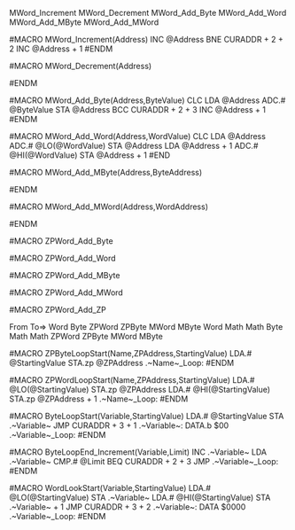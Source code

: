 


MWord_Increment
MWord_Decrement
MWord_Add_Byte
MWord_Add_Word
MWord_Add_MByte
MWord_Add_MWord




#MACRO  MWord_Increment(Address)
                    INC     @Address
                    BNE     CURADDR + 2 + 2
                    INC     @Address + 1
#ENDM

#MACRO  MWord_Decrement(Address)


#ENDM


#MACRO  MWord_Add_Byte(Address,ByteValue)
                    CLC
                    LDA     @Address
                    ADC.#   @ByteValue
                    STA     @Address
                    BCC     CURADDR + 2 + 3
                    INC     @Address + 1
#ENDM

#MACRO  MWord_Add_Word(Address,WordValue)
                    CLC
                    LDA     @Address
                    ADC.#   @LO(@WordValue)
                    STA     @Address
                    LDA     @Address + 1
                    ADC.#   @HI(@WordValue)
                    STA     @Address + 1
#END

#MACRO  MWord_Add_MByte(Address,ByteAddress)

#ENDM

#MACRO  MWord_Add_MWord(Address,WordAddress)

#ENDM

#MACRO  ZPWord_Add_Byte

#MACRO  ZPWord_Add_Word

#MACRO  ZPWord_Add_MByte

#MACRO  ZPWord_Add_MWord

#MACRO  ZPWord_Add_ZP

From    To=>
            Word    Byte    ZPWord      ZPByte      MWord       MByte
Word        Math    Math
Byte        Math    Math
ZPWord
ZPByte
MWord
MByte



#MACRO  ZPByteLoopStart(Name,ZPAddress,StartingValue)
                    LDA.#   @StartingValue
                    STA.zp  @ZPAddress
.~Name~_Loop:
#ENDM

#MACRO  ZPWordLoopStart(Name,ZPAddress,StartingValue)
                    LDA.#   @LO(@StartingValue)
                    STA.zp  @ZPAddress
                    LDA.#   @HI(@StartingValue)
                    STA.zp  @ZPAddress + 1
.~Name~_Loop:
#ENDM


#MACRO  ByteLoopStart(Variable,StartingValue)
                    LDA.#   @StartingValue
                    STA     .~Variable~
                    JMP     CURADDR + 3 + 1
.~Variable~:        DATA.b  $00
.~Variable~_Loop:
#ENDM


#MACRO  ByteLoopEnd_Increment(Variable,Limit)
                    INC     .~Variable~
                    LDA     .~Variable~
                    CMP.#   @Limit
                    BEQ     CURADDR + 2 + 3
                    JMP     .~Variable~_Loop:
#ENDM

#MACRO WordLookStart(Variable,StartingValue)
                    LDA.#   @LO(@StartingValue)
                    STA     .~Variable~
                    LDA.#   @HI(@StartingValue)
                    STA     .~Variable~ + 1
                    JMP     CURADDR + 3 + 2
.~Variable~:        DATA    $0000
.~Variable~_Loop:
#ENDM





